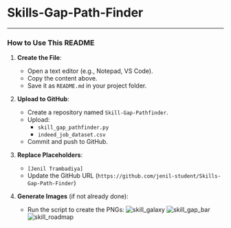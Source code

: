 # Skills-Gap-Path-Finder

---

### How to Use This README
1. **Create the File**:
   - Open a text editor (e.g., Notepad, VS Code).
   - Copy the content above.
   - Save it as `README.md` in your project folder.

2. **Upload to GitHub**:
   - Create a repository named `Skill-Gap-Pathfinder`.
   - Upload:
     - `skill_gap_pathfinder.py` 
     - `indeed_job_dataset.csv`
   - Commit and push to GitHub.

3. **Replace Placeholders**:
   -  `[Jenil Trambadiya]` 
   - Update the GitHub URL (`https://github.com/jenil-student/Skills-Gap-Path-Finder`) 

4. **Generate Images** (if not already done):
   - Run the script to create the PNGs:
![skill_galaxy](https://github.com/user-attachments/assets/d1da6e55-df26-4db6-a34a-a0547edb1d07)
![skill_gap_bar](https://github.com/user-attachments/assets/7f60c8a5-1a65-4fa2-9ed5-1a0f2519ec97)
    ![skill_roadmap](https://github.com/user-attachments/assets/8922f965-7285-4963-a4ec-6d9396595038)
